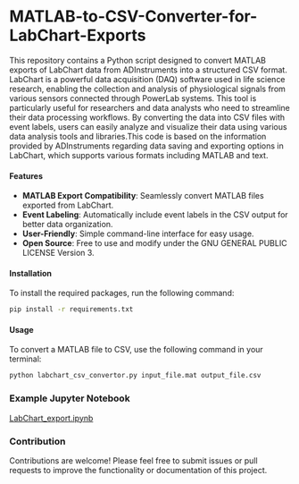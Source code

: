 # MATLAB-to-CSV-Converter-for-LabChart-Exports

This repository contains a Python script designed to convert MATLAB exports of LabChart data from ADInstruments into a structured CSV format. LabChart is a powerful data acquisition (DAQ) software used in life science research, enabling the collection and analysis of physiological signals from various sensors connected through PowerLab systems. This tool is particularly useful for researchers and data analysts who need to streamline their data processing workflows. By converting the data into CSV files with event labels, users can easily analyze and visualize their data using various data analysis tools and libraries.This code is based on the information provided by ADInstruments regarding data saving and exporting options in LabChart, which supports various formats including MATLAB and text.

#### Features
- **MATLAB Export Compatibility**: Seamlessly convert MATLAB files exported from LabChart.
- **Event Labeling**: Automatically include event labels in the CSV output for better data organization.
- **User-Friendly**: Simple command-line interface for easy usage.
- **Open Source**: Free to use and modify under the  GNU GENERAL PUBLIC LICENSE Version 3.

#### Installation
To install the required packages, run the following command:

```bash
pip install -r requirements.txt
```

#### Usage
To convert a MATLAB file to CSV, use the following command in your terminal:

```bash
python labchart_csv_convertor.py input_file.mat output_file.csv
```

### Example Jupyter Notebook  
[LabChart_export.ipynb](https://github.com/Isurusachitha/MATLAB-to-CSV-Converter-for-LabChart-Exports/blob/main/LabChart_export.ipynb)


### Contribution
Contributions are welcome! Please feel free to submit issues or pull requests to improve the functionality or documentation of this project.
